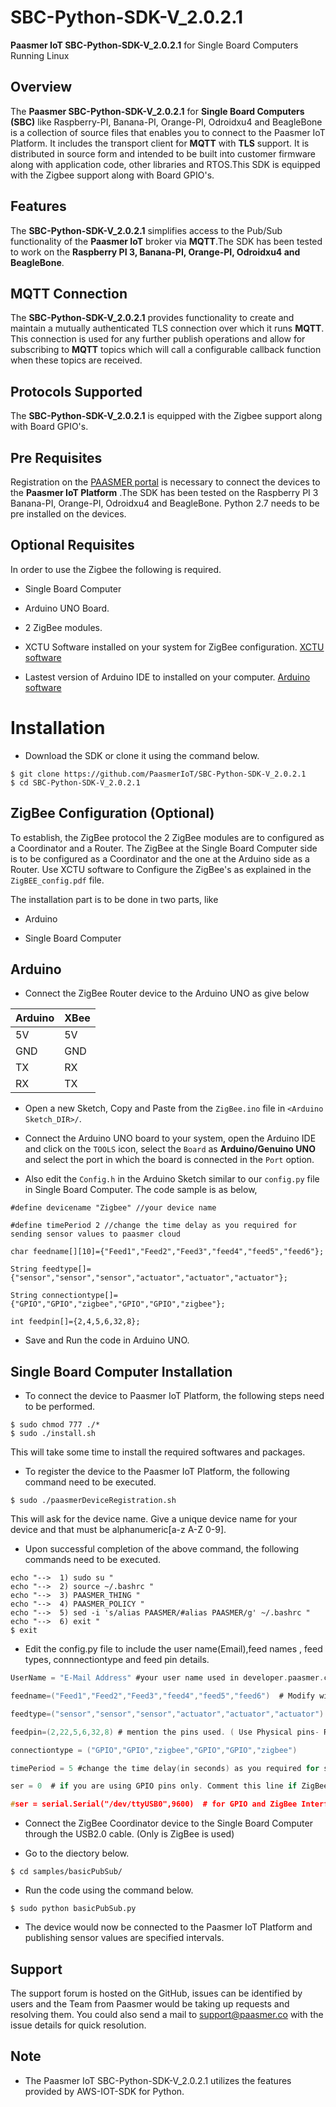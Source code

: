 # SBC-Python-SDK-V_2.0.2.1
**Paasmer IoT SBC-Python-SDK-V_2.0.2.1** for Single Board Computers Running Linux

## Overview
The **Paasmer SBC-Python-SDK-V_2.0.2.1** for **Single Board Computers (SBC)** like Raspberry-PI, Banana-PI, Orange-PI, Odroidxu4 and BeagleBone is a collection of source files that enables you to connect to the Paasmer IoT Platform. It includes the transport client for **MQTT** with **TLS** support.  It is distributed in source form and intended to be built into customer firmware along with application code, other libraries and RTOS.This SDK is equipped with the Zigbee support along with Board GPIO's.

## Features
The **SBC-Python-SDK-V_2.0.2.1** simplifies access to the Pub/Sub functionality of the **Paasmer IoT** broker via **MQTT**.The SDK has been tested to work on the **Raspberry PI 3, Banana-PI, Orange-PI, Odroidxu4 and BeagleBone**.

## MQTT Connection
The **SBC-Python-SDK-V_2.0.2.1** provides functionality to create and maintain a mutually authenticated TLS connection over which it runs **MQTT**. This connection is used for any further publish operations and allow for subscribing to **MQTT** topics which will call a configurable callback function when these topics are received.

## Protocols Supported
The **SBC-Python-SDK-V_2.0.2.1** is equipped with the Zigbee support along with Board GPIO's.

## Pre Requisites
Registration on the [PAASMER portal](http://developers.paasmer.co) is necessary to connect the devices to the **Paasmer IoT Platform** .The SDK has been tested on the Raspberry PI 3 Banana-PI, Orange-PI, Odroidxu4 and BeagleBone. Python 2.7 needs to be pre installed on the devices. 

##  Optional Requisites
In order to use the Zigbee the following is required.

* Single Board Computer

* Arduino UNO Board.

* 2 ZigBee modules.

* XCTU Software installed on your system for ZigBee configuration. [XCTU software](https://www.digi.com/products/xbee-rf-solutions/xctu-software/xctu)

* Lastest version of Arduino IDE to installed on your computer. [Arduino software](https://www.arduino.cc/en/main/software)

# Installation

* Download the SDK or clone it using the command below.

```
$ git clone https://github.com/PaasmerIoT/SBC-Python-SDK-V_2.0.2.1
$ cd SBC-Python-SDK-V_2.0.2.1
```

## ZigBee Configuration (Optional)

To establish, the ZigBee protocol the 2 ZigBee modules are to configured as a Coordinator and a Router. The ZigBee at the Single Board Computer side is to be configured as a Coordinator and the one at the Arduino side as a Router. Use XCTU software to Configure the ZigBee's as explained in the `ZigBEE_config.pdf` file.

The installation part is to be done in two parts, like

* Arduino  

* Single Board Computer
 
## Arduino 

* Connect the ZigBee Router device to the Arduino UNO as give below

| Arduino   | XBee |
| --------- | -----|
| 5V        | 5V   |
| GND       | GND  |
| TX        | RX   |
| RX        | TX   |


* Open a new Sketch, Copy and Paste from the `ZigBee.ino` file in `<Arduino Sketch_DIR>/`.

* Connect the Arduino UNO board to your system, open the Arduino IDE and click on the `TOOLS` icon, select the `Board` as **Arduino/Genuino UNO** and select the port in which the board is connected in the `Port` option. 

* Also edit the `Config.h` in the Arduino Sketch similar to our `config.py` file in Single Board Computer. The code sample is as below,

```
#define devicename "Zigbee" //your device name

#define timePeriod 2 //change the time delay as you required for sending sensor values to paasmer cloud

char feedname[][10]={"Feed1","Feed2","Feed3","feed4","feed5","feed6"};

String feedtype[]={"sensor","sensor","sensor","actuator","actuator","actuator"};

String connectiontype[]= {"GPIO","GPIO","zigbee","GPIO","GPIO","zigbee"};

int feedpin[]={2,4,5,6,32,8};
```
* Save and Run the code in Arduino UNO.

## Single Board Computer Installation


* To connect the device to Paasmer IoT Platform, the following steps need to be performed.

```
$ sudo chmod 777 ./*
$ sudo ./install.sh
```
This will take some time to install the required softwares and packages.

* To register the device to the Paasmer IoT Platform, the following command need to be executed.

```
$ sudo ./paasmerDeviceRegistration.sh
```

This will ask for the device name. Give a unique device name for your device and that must be alphanumeric[a-z A-Z 0-9].

* Upon successful completion of the above command, the following commands need to be executed.
```
echo "-->  1) sudo su "
echo "-->  2) source ~/.bashrc "
echo "-->  3) PAASMER_THING "
echo "-->  4) PAASMER_POLICY "
echo "-->  5) sed -i 's/alias PAASMER/#alias PAASMER/g' ~/.bashrc "
echo "-->  6) exit "
$ exit
```


* Edit the config.py file to include the user name(Email),feed names , feed types, connnectiontype and feed pin details. 

```c
UserName = "E-Mail Address" #your user name used in developer.paasmer.co for registration

feedname=("Feed1","Feed2","Feed3","feed4","feed5","feed6")  # Modify with the required feednames

feedtype=("sensor","sensor","sensor","actuator","actuator","actuator") # mention the feedtype as sensor/ actuatuor

feedpin=(2,22,5,6,32,8) # mention the pins used. ( Use Physical pins- RaspberryPi, BananaPi and OrangePi, Use GPIO pins for BeagleBone)

connectiontype = ("GPIO","GPIO","zigbee","GPIO","GPIO","zigbee") 

timePeriod = 5 #change the time delay(in seconds) as you required for sending sensor values to paasmer cloud

ser = 0  # if you are using GPIO pins only. Comment this line if ZigBee intefacing is required

#ser = serial.Serial("/dev/ttyUSB0",9600)  # for GPIO and ZigBee Interface . Comment this line if only GPIO is used. 

```

* Connect the ZigBee Coordinator device to the Single Board Computer through the USB2.0 cable. (Only is ZigBee is used)

* Go to the diectory below.

```
$ cd samples/basicPubSub/
```
      
* Run the code using the command below.

```
$ sudo python basicPubSub.py
```

* The device would now be connected to the Paasmer IoT Platform and publishing sensor values are specified intervals.

## Support

The support forum is hosted on the GitHub, issues can be identified by users and the Team from Paasmer would be taking up requests and resolving them. You could also send a mail to support@paasmer.co with the issue details for quick resolution.

## Note

* The Paasmer IoT SBC-Python-SDK-V_2.0.2.1 utilizes the features provided by AWS-IOT-SDK for Python.
